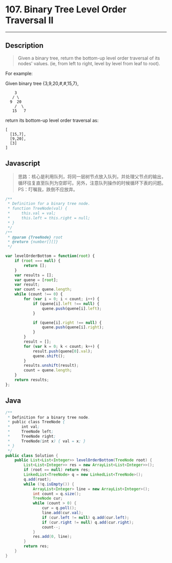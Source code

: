 # 107. Binary Tree Level Order Traversal II

---

## Description

> Given a binary tree, return the bottom-up level order traversal of its nodes' values. (ie, from left to right, level by level from leaf to root).

For example:

Given binary tree {3,9,20,#,#,15,7},

```
    3
   / \
  9  20
    /  \
   15   7
```

return its bottom-up level order traversal as:

```
[
  [15,7],
  [9,20],
  [3]
]
```


## Javascript

> 思路：核心是利用队列，将同一层树节点放入队列，并处理父节点的输出，循环往复直至队列为空即可。另外，注意队列操作的时候循环下表的问题。PS：叮嘱我，跌倒不应放弃。

```javascript
/**
 * Definition for a binary tree node.
 * function TreeNode(val) {
 *     this.val = val;
 *     this.left = this.right = null;
 * }
 */
/**
 * @param {TreeNode} root
 * @return {number[][]}
 */

var levelOrderBottom = function(root) {
    if (root === null) {
        return [];
    }
    var results = [];
    var quene = [root];
    var result;
    var count = quene.length;
    while (count !== 0) {
        for (var i = 0; i < count; i++) {
            if (quene[i].left !== null) {
                quene.push(quene[i].left);
            }

            if (quene[i].right !== null) {
                quene.push(quene[i].right);
            }
        }
        result = [];
        for (var k = 0; k < count; k++) {
            result.push(quene[0].val);
            quene.shift();
        }
        results.unshift(result);
        count = quene.length;
    }
    return results;
};
```

## Java

```java
/**
 * Definition for a binary tree node.
 * public class TreeNode {
 *     int val;
 *     TreeNode left;
 *     TreeNode right;
 *     TreeNode(int x) { val = x; }
 * }
 */
public class Solution {
    public List<List<Integer>> levelOrderBottom(TreeNode root) {
        List<List<Integer>> res = new ArrayList<List<Integer>>();
        if (root == null) return res;
        LinkedList<TreeNode> q = new LinkedList<TreeNode>();
        q.add(root);
        while (!q.isEmpty()) {
            ArrayList<Integer> line = new ArrayList<Integer>();
            int count = q.size();
            TreeNode cur;
            while (count > 0) {
                cur = q.poll();
                line.add(cur.val);
                if (cur.left != null) q.add(cur.left);
                if (cur.right != null) q.add(cur.right);
                count--;
            }
            res.add(0, line);
        }
        return res;
    }
}
```